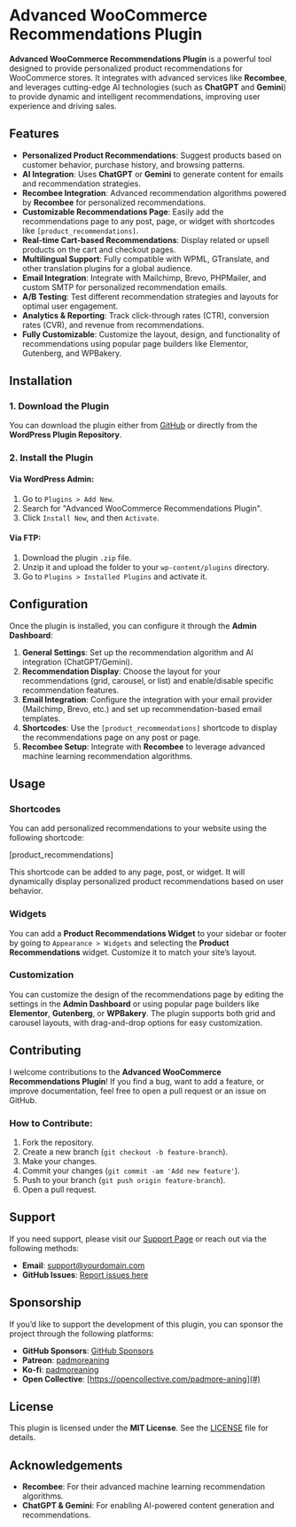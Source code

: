 # Advanced WooCommerce Recommendations Plugin

**Advanced WooCommerce Recommendations Plugin** is a powerful tool designed to provide personalized product recommendations for WooCommerce stores. It integrates with advanced services like **Recombee**, and leverages cutting-edge AI technologies (such as **ChatGPT** and **Gemini**) to provide dynamic and intelligent recommendations, improving user experience and driving sales.

## Features

- **Personalized Product Recommendations**: Suggest products based on customer behavior, purchase history, and browsing patterns.
- **AI Integration**: Uses **ChatGPT** or **Gemini** to generate content for emails and recommendation strategies.
- **Recombee Integration**: Advanced recommendation algorithms powered by **Recombee** for personalized recommendations.
- **Customizable Recommendations Page**: Easily add the recommendations page to any post, page, or widget with shortcodes like `[product_recommendations]`.
- **Real-time Cart-based Recommendations**: Display related or upsell products on the cart and checkout pages.
- **Multilingual Support**: Fully compatible with WPML, GTranslate, and other translation plugins for a global audience.
- **Email Integration**: Integrate with Mailchimp, Brevo, PHPMailer, and custom SMTP for personalized recommendation emails.
- **A/B Testing**: Test different recommendation strategies and layouts for optimal user engagement.
- **Analytics & Reporting**: Track click-through rates (CTR), conversion rates (CVR), and revenue from recommendations.
- **Fully Customizable**: Customize the layout, design, and functionality of recommendations using popular page builders like Elementor, Gutenberg, and WPBakery.

## Installation

### 1. Download the Plugin
You can download the plugin either from [GitHub](https://github.com/yourusername/yourplugin) or directly from the **WordPress Plugin Repository**.

### 2. Install the Plugin

#### Via WordPress Admin:
1. Go to `Plugins > Add New`.
2. Search for "Advanced WooCommerce Recommendations Plugin".
3. Click `Install Now`, and then `Activate`.

#### Via FTP:
1. Download the plugin `.zip` file.
2. Unzip it and upload the folder to your `wp-content/plugins` directory.
3. Go to `Plugins > Installed Plugins` and activate it.

## Configuration

Once the plugin is installed, you can configure it through the **Admin Dashboard**:

1. **General Settings**: Set up the recommendation algorithm and AI integration (ChatGPT/Gemini).
2. **Recommendation Display**: Choose the layout for your recommendations (grid, carousel, or list) and enable/disable specific recommendation features.
3. **Email Integration**: Configure the integration with your email provider (Mailchimp, Brevo, etc.) and set up recommendation-based email templates.
4. **Shortcodes**: Use the `[product_recommendations]` shortcode to display the recommendations page on any post or page.
5. **Recombee Setup**: Integrate with **Recombee** to leverage advanced machine learning recommendation algorithms.

## Usage

### Shortcodes

You can add personalized recommendations to your website using the following shortcode:

[product_recommendations]


This shortcode can be added to any page, post, or widget. It will dynamically display personalized product recommendations based on user behavior.

### Widgets

You can add a **Product Recommendations Widget** to your sidebar or footer by going to `Appearance > Widgets` and selecting the **Product Recommendations** widget. Customize it to match your site’s layout.

### Customization

You can customize the design of the recommendations page by editing the settings in the **Admin Dashboard** or using popular page builders like **Elementor**, **Gutenberg**, or **WPBakery**. The plugin supports both grid and carousel layouts, with drag-and-drop options for easy customization.

## Contributing

I welcome contributions to the **Advanced WooCommerce Recommendations Plugin**! If you find a bug, want to add a feature, or improve documentation, feel free to open a pull request or an issue on GitHub.

### How to Contribute:

1. Fork the repository.
2. Create a new branch (`git checkout -b feature-branch`).
3. Make your changes.
4. Commit your changes (`git commit -am 'Add new feature'`).
5. Push to your branch (`git push origin feature-branch`).
6. Open a pull request.

## Support

If you need support, please visit our [Support Page](#) or reach out via the following methods:

- **Email**: [support@yourdomain.com](mailto:support@yourdomain.com)
- **GitHub Issues**: [Report issues here](https://github.com/yourusername/yourplugin/issues)

## Sponsorship

If you’d like to support the development of this plugin, you can sponsor the project through the following platforms:

- **GitHub Sponsors**: [GitHub Sponsors](https://github.com/sponsors/yourusername)
- **Patreon**: [padmoreaning](https://www.patreon.com/padmoreaning)
- **Ko-fi**: [padmoreaning](https://ko-fi.com/padmoreaning)
- **Open Collective**: [https://opencollective.com/padmore-aning](#)

## License

This plugin is licensed under the **MIT License**. See the [LICENSE](LICENSE) file for details.

## Acknowledgements

- **Recombee**: For their advanced machine learning recommendation algorithms.
- **ChatGPT & Gemini**: For enabling AI-powered content generation and recommendations.


